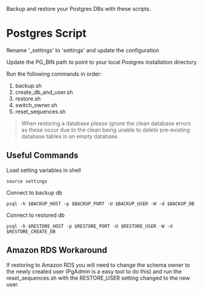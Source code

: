 Backup and restore your Postgres DBs with these scripts.

# Postgres Script

Rename '_settings' to 'settings' and update the configuration

Update the PG_BIN path to point to your local Postgres installation directory.

Run the following commands in order:

1. backup.sh
2. create_db_and_user.sh
3. restore.sh
4. switch_owner.sh
5. reset_sequences.sh

> When restoring a database please ignore the clean database errors as these occur due to the clean being unable to delete pre-existing database tables in an empty database.

## Useful Commands

Load setting variables in shell

    source settings

Connect to backup db

    psql -h $BACKUP_HOST -p $BACKUP_PORT -U $BACKUP_USER -W -d $BACKUP_DB

Connect to restored db

    psql -h $RESTORE_HOST -p $RESTORE_PORT -U $RESTORE_USER -W -d $RESTORE_CREATE_DB

## Amazon RDS Workaround

If restoring to Amazon RDS you will need to change the schema owner to the newly created user (PgAdmin is a easy tool to do this) and run the reset_sequences.sh with the RESTORE_USER setting changed to the new user.
